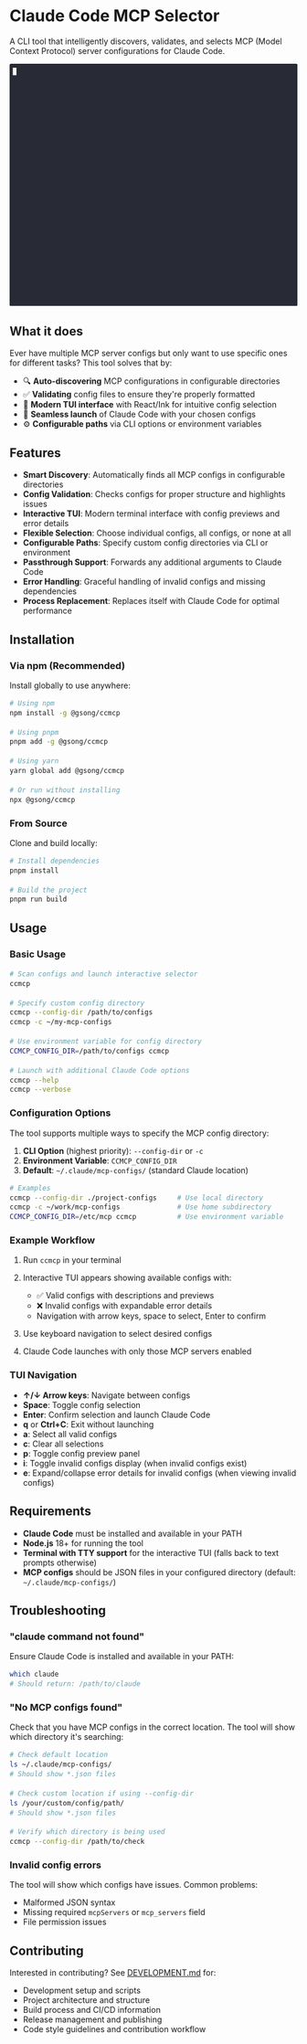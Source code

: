 # Claude Code MCP Selector

A CLI tool that intelligently discovers, validates, and selects MCP (Model Context Protocol) server configurations for Claude Code.

![CCMCP Demo](./assets/ccmcp.gif)

## What it does

Ever have multiple MCP server configs but only want to use specific ones for different tasks? This tool solves that by:

- 🔍 **Auto-discovering** MCP configurations in configurable directories
- ✅ **Validating** config files to ensure they're properly formatted
- 🎯 **Modern TUI interface** with React/Ink for intuitive config selection
- 🚀 **Seamless launch** of Claude Code with your chosen configs
- ⚙️ **Configurable paths** via CLI options or environment variables

## Features

- **Smart Discovery**: Automatically finds all MCP configs in configurable directories
- **Config Validation**: Checks configs for proper structure and highlights issues
- **Interactive TUI**: Modern terminal interface with config previews and error details
- **Flexible Selection**: Choose individual configs, all configs, or none at all
- **Configurable Paths**: Specify custom config directories via CLI or environment
- **Passthrough Support**: Forwards any additional arguments to Claude Code
- **Error Handling**: Graceful handling of invalid configs and missing dependencies
- **Process Replacement**: Replaces itself with Claude Code for optimal performance

## Installation

### Via npm (Recommended)

Install globally to use anywhere:

```bash
# Using npm
npm install -g @gsong/ccmcp

# Using pnpm
pnpm add -g @gsong/ccmcp

# Using yarn
yarn global add @gsong/ccmcp

# Or run without installing
npx @gsong/ccmcp
```

### From Source

Clone and build locally:

```bash
# Install dependencies
pnpm install

# Build the project
pnpm run build
```

## Usage

### Basic Usage

```bash
# Scan configs and launch interactive selector
ccmcp

# Specify custom config directory
ccmcp --config-dir /path/to/configs
ccmcp -c ~/my-mcp-configs

# Use environment variable for config directory
CCMCP_CONFIG_DIR=/path/to/configs ccmcp

# Launch with additional Claude Code options
ccmcp --help
ccmcp --verbose
```

### Configuration Options

The tool supports multiple ways to specify the MCP config directory:

1. **CLI Option** (highest priority): `--config-dir` or `-c`
2. **Environment Variable**: `CCMCP_CONFIG_DIR`
3. **Default**: `~/.claude/mcp-configs/` (standard Claude location)

```bash
# Examples
ccmcp --config-dir ./project-configs     # Use local directory
ccmcp -c ~/work/mcp-configs              # Use home subdirectory
CCMCP_CONFIG_DIR=/etc/mcp ccmcp          # Use environment variable
```

### Example Workflow

1. Run `ccmcp` in your terminal
2. Interactive TUI appears showing available configs with:
   - ✅ Valid configs with descriptions and previews
   - ❌ Invalid configs with expandable error details
   - Navigation with arrow keys, space to select, Enter to confirm

3. Use keyboard navigation to select desired configs
4. Claude Code launches with only those MCP servers enabled

### TUI Navigation

- **↑/↓ Arrow keys**: Navigate between configs
- **Space**: Toggle config selection
- **Enter**: Confirm selection and launch Claude Code
- **q** or **Ctrl+C**: Exit without launching
- **a**: Select all valid configs
- **c**: Clear all selections
- **p**: Toggle config preview panel
- **i**: Toggle invalid configs display (when invalid configs exist)
- **e**: Expand/collapse error details for invalid configs (when viewing invalid configs)

## Requirements

- **Claude Code** must be installed and available in your PATH
- **Node.js** 18+ for running the tool
- **Terminal with TTY support** for the interactive TUI (falls back to text prompts otherwise)
- **MCP configs** should be JSON files in your configured directory (default: `~/.claude/mcp-configs/`)

## Troubleshooting

### "claude command not found"

Ensure Claude Code is installed and available in your PATH:

```bash
which claude
# Should return: /path/to/claude
```

### "No MCP configs found"

Check that you have MCP configs in the correct location. The tool will show which directory it's searching:

```bash
# Check default location
ls ~/.claude/mcp-configs/
# Should show *.json files

# Check custom location if using --config-dir
ls /your/custom/config/path/
# Should show *.json files

# Verify which directory is being used
ccmcp --config-dir /path/to/check
```

### Invalid config errors

The tool will show which configs have issues. Common problems:

- Malformed JSON syntax
- Missing required `mcpServers` or `mcp_servers` field
- File permission issues

## Contributing

Interested in contributing? See [DEVELOPMENT.md](DEVELOPMENT.md) for:

- Development setup and scripts
- Project architecture and structure
- Build process and CI/CD information
- Release management and publishing
- Code style guidelines and contribution workflow
